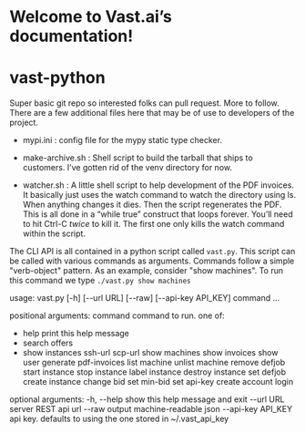 # Welcome to Vast.ai’s documentation!

# vast-python

Super basic git repo so interested folks can pull request.
More to follow. There are a few additional files here that may
be of use to developers of the project.


* mypi.ini : config file for the mypy static type checker.

* make-archive.sh : Shell script to build the tarball that ships to customers. I’ve gotten rid of the venv directory for now.

* watcher.sh : A little shell script to help development of the PDF invoices.
    It basically just uses the watch command to watch the directory
    using ls. When anything changes it dies. Then the script regenerates
    the PDF. This is all done in a “while true” construct that loops forever.
    You’ll need to hit Ctrl-C *twice* to kill it. The first one only kills
    the watch command within the script.


The CLI API is all contained in a python script called `vast.py`.
This script can be called with various commands as arguments. Commands follow
a simple "verb-object" pattern. As an example, consider "show machines". To run this
command we type `./vast.py show machines`




usage: vast.py [-h] [--url URL] [--raw] [--api-key API_KEY]
               command ...

positional arguments:
  command               command to run. one of:
  *  help                print this help message
  *  search offers
  *  show instances
    ssh-url
    scp-url
    show machines
    show invoices
    show user
    generate pdf-invoices
    list machine
    unlist machine
    remove defjob
    start instance
    stop instance
    label instance
    destroy instance
    set defjob
    create instance
    change bid
    set min-bid
    set api-key
    create account
    login

optional arguments:
  -h, --help            show this help message and exit
  --url URL             server REST api url
  --raw                 output machine-readable json
  --api-key API_KEY     api key. defaults to using the one
                        stored in ~/.vast_api_key